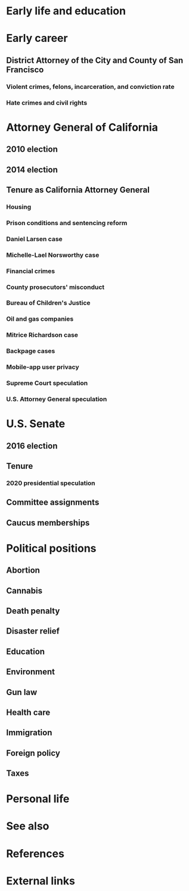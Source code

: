 # 
# Early life and education
# Early career
## District Attorney of the City and County of San Francisco
### Violent crimes, felons, incarceration, and conviction rate
### Hate crimes and civil rights
# Attorney General of California
## 2010 election
## 2014 election
## Tenure as California Attorney General
### Housing
### Prison conditions and sentencing reform
### Daniel Larsen case
### Michelle-Lael Norsworthy case
### Financial crimes
### County prosecutors' misconduct
### Bureau of Children's Justice
### Oil and gas companies
### Mitrice Richardson case
### Backpage cases
### Mobile-app user privacy
### Supreme Court speculation
### U.S. Attorney General speculation
# U.S. Senate
## 2016 election
## Tenure
### 2020 presidential speculation
## Committee assignments
## Caucus memberships
# Political positions
## Abortion
## Cannabis
## Death penalty
## Disaster relief
## Education
## Environment
## Gun law
## Health care
## Immigration
## Foreign policy
## Taxes
# Personal life
# See also
# References
# External links